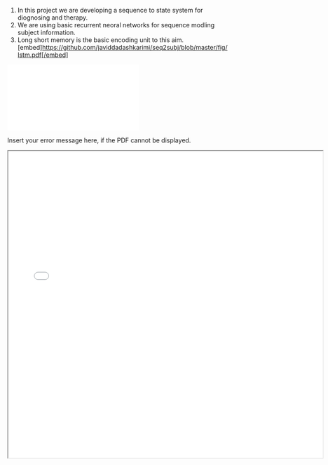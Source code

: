 1. In this project we are developing a sequence to state system for diognosing and therapy. 
2. We are using basic recurrent neoral networks for sequence modling subject information.
3. Long short memory is the basic encoding unit to this aim.
[embed]https://github.com/javiddadashkarimi/seq2subj/blob/master/fig/lstm.pdf[/embed]

![alt text](seq2subj/fig/lstm.pdf)

  <meta name="referrer" content="never">
    <script src="/assets/pdf-2ec826331995dab394be3e872a18fb5d.js"></script><link rel="stylesheet" href="/assets/pdf-cf9d7e1cd14c0eeb4efd0f7fac3b310f.css">
    


  <object width="400" height="500" type="application/pdf" data="https://github.com/javiddadashkarimi/seq2subj/blob/master/fig/lstm.pdf" id="pdf_content">
    <p>Insert your error message here, if the PDF cannot be displayed.</p>
  </object>
<iframe src="fig/lstm.pdf" style="width:718px; height:700px;" framebopdfrder="0"></iframe>
